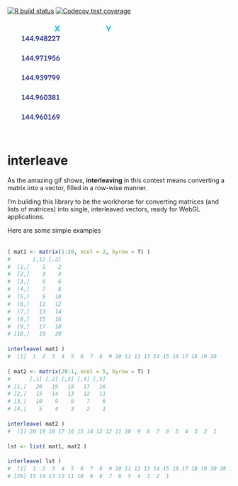 
[![R build
status](https://github.com/dcooley/interleave/workflows/R-CMD-check/badge.svg)](https://github.com/dcooley/interleave/actions)
[![Codecov test
coverage](https://codecov.io/gh/dcooley/interleave/branch/master/graph/badge.svg)](https://codecov.io/gh/dcooley/interleave?branch=master)

<img src="./man/figures/interleaving.gif" width="256px" height="256px" />

# interleave

As the amazing gif shows, **interleaving** in this context means
converting a matrix into a vector, filled in a row-wise manner.

I’m building this library to be the workhorse for converting matrices
(and lists of matrices) into single, interleaved vectors, ready for
WebGL applications.

Here are some simple examples

``` r

( mat1 <- matrix(1:20, ncol = 2, byrow = T) )
#       [,1] [,2]
#  [1,]    1    2
#  [2,]    3    4
#  [3,]    5    6
#  [4,]    7    8
#  [5,]    9   10
#  [6,]   11   12
#  [7,]   13   14
#  [8,]   15   16
#  [9,]   17   18
# [10,]   19   20

interleave( mat1 )
#  [1]  1  2  3  4  5  6  7  8  9 10 11 12 13 14 15 16 17 18 19 20

( mat2 <- matrix(20:1, ncol = 5, byrow = T) )
#      [,1] [,2] [,3] [,4] [,5]
# [1,]   20   19   18   17   16
# [2,]   15   14   13   12   11
# [3,]   10    9    8    7    6
# [4,]    5    4    3    2    1

interleave( mat2 )
#  [1] 20 19 18 17 16 15 14 13 12 11 10  9  8  7  6  5  4  3  2  1

lst <- list( mat1, mat2 )

interleave( lst )
#  [1]  1  2  3  4  5  6  7  8  9 10 11 12 13 14 15 16 17 18 19 20 20 19 18 17 16
# [26] 15 14 13 12 11 10  9  8  7  6  5  4  3  2  1
```
